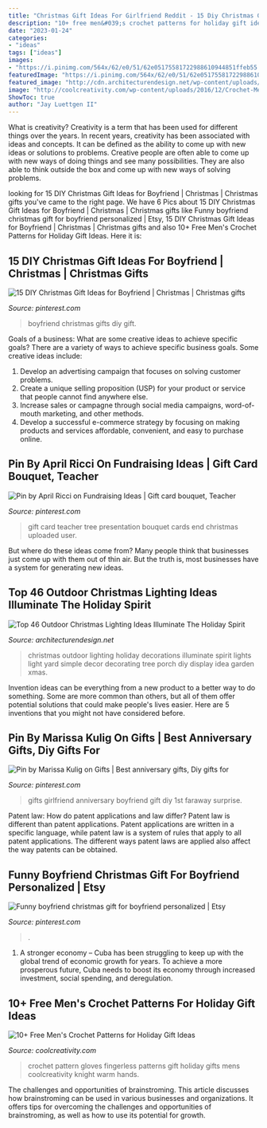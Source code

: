```yaml
---
title: "Christmas Gift Ideas For Girlfriend Reddit - 15 Diy Christmas Gift Ideas For Boyfriend"
description: "10+ free men&#039;s crochet patterns for holiday gift ideas"
date: "2023-01-24"
categories:
- "ideas"
tags: ["ideas"]
images:
- "https://i.pinimg.com/564x/62/e0/51/62e05175581722988610944851ffeb55.jpg"
featuredImage: "https://i.pinimg.com/564x/62/e0/51/62e05175581722988610944851ffeb55.jpg"
featured_image: "http://cdn.architecturendesign.net/wp-content/uploads/2014/11/Outdoor-Christmas-Lighting-Decorations-14.jpg"
image: "http://coolcreativity.com/wp-content/uploads/2016/12/Crochet-Mens-Fingerless-Knight-Gloves-Free-Pattern.jpg"
ShowToc: true
author: "Jay Luettgen II"
---
```



What is creativity?
Creativity is a term that has been used for different things over the years. In recent years, creativity has been associated with ideas and concepts. It can be defined as the ability to come up with new ideas or solutions to problems. Creative people are often able to come up with new ways of doing things and see many possibilities. They are also able to think outside the box and come up with new ways of solving problems.

	

		
looking for 15 DIY Christmas Gift Ideas for Boyfriend | Christmas | Christmas gifts you've came to the right page. We have 6 Pics about 15 DIY Christmas Gift Ideas for Boyfriend | Christmas | Christmas gifts like Funny boyfriend christmas gift for boyfriend personalized | Etsy, 15 DIY Christmas Gift Ideas for Boyfriend | Christmas | Christmas gifts and also 10+ Free Men&#039;s Crochet Patterns for Holiday Gift Ideas. Here it is:
		
    
## 15 DIY Christmas Gift Ideas For Boyfriend | Christmas | Christmas Gifts

<img loading=lazy src="https://i.pinimg.com/564x/62/e0/51/62e05175581722988610944851ffeb55.jpg" onerror="this.onerror=null;this.src='https://tse2.mm.bing.net/th?id=OIP.GTzPpXphI9PswwEspLa3aQHaJ4&amp;pid=15.1';" alt="15 DIY Christmas Gift Ideas for Boyfriend | Christmas | Christmas gifts">

_Source: pinterest.com_

>boyfriend christmas gifts diy gift. 

	

Goals of a business: What are some creative ideas to achieve specific goals?
There are a variety of ways to achieve specific business goals. Some creative ideas include:
1. Develop an advertising campaign that focuses on solving customer problems.
2. Create a unique selling proposition (USP) for your product or service that people cannot find anywhere else.
3. Increase sales or campagne through social media campaigns, word-of-mouth marketing, and other methods. 
4. Develop a successful e-commerce strategy by focusing on making products and services affordable, convenient, and easy to purchase online.

    
## Pin By April Ricci On Fundraising Ideas | Gift Card Bouquet, Teacher

<img loading=lazy src="https://i.pinimg.com/736x/39/18/bc/3918bc143967f750b6a9acf302bf03d8--student-teacher-school-teacher.jpg" onerror="this.onerror=null;this.src='https://tse4.mm.bing.net/th?id=OIP.YVjt8A8_wF1RcYfytD6g-gHaJ3&amp;pid=15.1';" alt="Pin by April Ricci on Fundraising Ideas | Gift card bouquet, Teacher">

_Source: pinterest.com_

>gift card teacher tree presentation bouquet cards end christmas uploaded user. 

	

But where do these ideas come from? Many people think that businesses just come up with them out of thin air. But the truth is, most businesses have a system for generating new ideas.

    
## Top 46 Outdoor Christmas Lighting Ideas Illuminate The Holiday Spirit

<img loading=lazy src="http://cdn.architecturendesign.net/wp-content/uploads/2014/11/Outdoor-Christmas-Lighting-Decorations-14.jpg" onerror="this.onerror=null;this.src='https://tse2.mm.bing.net/th?id=OIP.m8LJ5xbYm6QUYCBUj9v2qwHaLG&amp;pid=15.1';" alt="Top 46 Outdoor Christmas Lighting Ideas Illuminate The Holiday Spirit">

_Source: architecturendesign.net_

>christmas outdoor lighting holiday decorations illuminate spirit lights light yard simple decor decorating tree porch diy display idea garden xmas. 

	

Invention ideas can be everything from a new product to a better way to do something. Some are more common than others, but all of them offer potential solutions that could make people's lives easier. Here are 5 inventions that you might not have considered before.

    
## Pin By Marissa Kulig On Gifts | Best Anniversary Gifts, Diy Gifts For

<img loading=lazy src="https://i.pinimg.com/originals/7c/bf/c0/7cbfc0dd105f85e6d8bcdb1835440303.jpg" onerror="this.onerror=null;this.src='https://tse2.mm.bing.net/th?id=OIP.oPNUhZfP7-RaL1MvHEQ3OwHaJ3&amp;pid=15.1';" alt="Pin by Marissa Kulig on Gifts | Best anniversary gifts, Diy gifts for">

_Source: pinterest.com_

>gifts girlfriend anniversary boyfriend gift diy 1st faraway surprise. 

	

Patent law: How do patent applications and law differ?
Patent law is different than patent applications. Patent applications are written in a specific language, while patent law is a system of rules that apply to all patent applications. The different ways patent laws are applied also affect the way patents can be obtained.

    
## Funny Boyfriend Christmas Gift For Boyfriend Personalized | Etsy

<img loading=lazy src="https://i.pinimg.com/736x/12/22/3a/12223a3e3af40e25ec5a67141dfd4e5e.jpg" onerror="this.onerror=null;this.src='https://tse4.mm.bing.net/th?id=OIP.Rqxhz4vjHOs-hUZeO_uDUwHaMa&amp;pid=15.1';" alt="Funny boyfriend christmas gift for boyfriend personalized | Etsy">

_Source: pinterest.com_

>. 

	

1. A stronger economy – Cuba has been struggling to keep up with the global trend of economic growth for years. To achieve a more prosperous future, Cuba needs to boost its economy through increased investment, social spending, and deregulation.

    
## 10+ Free Men&#039;s Crochet Patterns For Holiday Gift Ideas

<img loading=lazy src="http://coolcreativity.com/wp-content/uploads/2016/12/Crochet-Mens-Fingerless-Knight-Gloves-Free-Pattern.jpg" onerror="this.onerror=null;this.src='https://tse1.mm.bing.net/th?id=OIP.kvsPg3mIDKiAO20pUJu3egHaKH&amp;pid=15.1';" alt="10+ Free Men&#039;s Crochet Patterns for Holiday Gift Ideas">

_Source: coolcreativity.com_

>crochet pattern gloves fingerless patterns gift holiday gifts mens coolcreativity knight warm hands. 

	

The challenges and opportunities of brainstroming.
This article discusses how brainstroming can be used in various businesses and organizations. It offers tips for overcoming the challenges and opportunities of brainstroming, as well as how to use its potential for growth.

